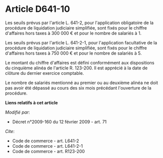 # Article D641-10

Les seuils prévus par l'article L. 641-2, pour l'application obligatoire de la procédure de liquidation judiciaire
simplifiée, sont fixés pour le chiffre d'affaires hors taxes à 300 000 € et pour le nombre de salariés à 1. 

Les seuils prévus par l'article L. 641-2-1, pour l'application facultative de la procédure de liquidation judiciaire
simplifiée, sont fixés pour le chiffre d'affaires hors taxes à 750 000 € et pour le nombre de salariés à 5. 

Le montant du chiffre d'affaires est défini conformément aux dispositions du cinquième alinéa de l'article R. 123-200. Il est
apprécié à la date de clôture du dernier exercice comptable. 

Le nombre de salariés mentionné au premier ou au deuxième alinéa ne doit pas avoir été dépassé au cours des six mois
précédant l'ouverture de la procédure.

**Liens relatifs à cet article**

_Modifié par_:

  - Décret n°2009-160 du 12 février 2009 - art. 71

_Cite_:

  - Code de commerce - art. L641-2
  - Code de commerce - art. L641-2-1
  - Code de commerce - art. R123-200
